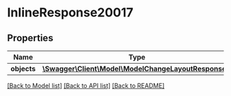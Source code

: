 # InlineResponse20017

## Properties
Name | Type | Description | Notes
------------ | ------------- | ------------- | -------------
**objects** | [**\Swagger\Client\Model\ModelChangeLayoutResponse[]**](ModelChangeLayoutResponse.md) |  | [optional] 

[[Back to Model list]](../../README.md#documentation-for-models) [[Back to API list]](../../README.md#documentation-for-api-endpoints) [[Back to README]](../../README.md)

